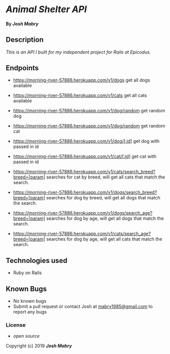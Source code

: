 # _Animal Shelter API_

#### By _**Josh Mabry**_

## Description

_This is an API I built for my independent project for Rails at Epicodus._

## Endpoints

* https://morning-river-57886.herokuapp.com/v1/dogs get all dogs available

* https://morning-river-57886.herokuapp.com/v1/cats get all cats available

* https://morning-river-57886.herokuapp.com/v1/dog/random get random dog

* https://morning-river-57886.herokuapp.com/v1/dog/random get random cat

* https://morning-river-57886.herokuapp.com/v1/dog/[:id] get dog with passed in id

* https://morning-river-57886.herokuapp.com/v1/cat/[:id] get cat with passed in id

* https://morning-river-57886.herokuapp.com/v1/cats/search_breed?breed=[param] searches for cat by breed, will get all cats that match the search.

* https://morning-river-57886.herokuapp.com/v1/dogs/search_breed?breed=[param] searches for dog by breed, will get all dogs that match the search.

* https://morning-river-57886.herokuapp.com/v1/dogs/search_age?breed=[param] searches for dog by age, will get all dogs that match the search.

* https://morning-river-57886.herokuapp.com/v1/cats/search_age?breed=[param] searches for dog by age, will get all cats that match the search.

## Technologies used
* Ruby on Rails

## Known Bugs
* No known bugs
* Submit a pull request or contact Josh at mabry1985@gmail.com to report any bugs


### License

* _open source_

Copyright (c) 2019 **_Josh Mabry_**
